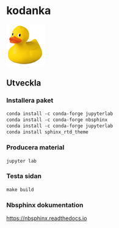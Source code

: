 
# kodanka

<img src="images/duck.png" width="100">

## Utveckla

### Installera paket

```
conda install -c conda-forge jupyterlab
conda install -c conda-forge nbsphinx
conda install -c conda-forge jupyterlab
conda install sphinx_rtd_theme
```

### Producera material

```
jupyter lab
```

### Testa sidan

```
make build
```

### Nbsphinx dokumentation

https://nbsphinx.readthedocs.io